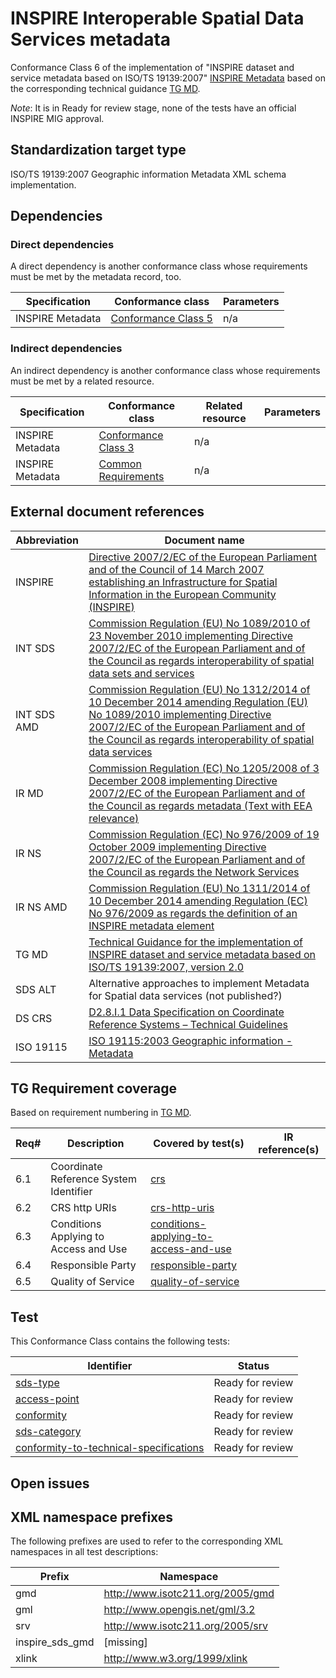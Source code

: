 # INSPIRE Interoperable Spatial Data Services metadata

Conformance Class 6 of the implementation of "INSPIRE dataset and service metadata based on ISO/TS 19139:2007" [INSPIRE Metadata](../README.md) based on the corresponding technical guidance [TG MD](#ref_TG_MD).

*Note*: It is in Ready for review stage, none of the tests have an official INSPIRE MIG approval.

## Standardization target type

 ISO/TS 19139:2007 Geographic information Metadata XML schema implementation.

## Dependencies

### Direct dependencies

A direct dependency is another conformance class whose requirements must be met by the metadata record, too.

| Specification | Conformance class | Parameters | 
| ------------- | ----------------- | ---------- |
| INSPIRE Metadata | [Conformance Class 5](../sds-invocable/README.md) | n/a |

### Indirect dependencies

An indirect dependency is another conformance class whose requirements must be met by a related resource.

| Specification | Conformance class | Related resource | Parameters |
| ------------- | ----------------- | ---------------- | ---------- |
| INSPIRE Metadata | [Conformance Class 3](../sds/README.md) | n/a |
| INSPIRE Metadata | [Common Requirements](../common/README.md) | n/a |
 
## External document references

| Abbreviation | Document name                       |
| ------------ | ----------------------------------- |
| INSPIRE <a name="ref_INSPIRE"></a> | [Directive 2007/2/EC of the European Parliament and of the Council of 14 March 2007 establishing an Infrastructure for Spatial Information in the European Community (INSPIRE)](http://eur-lex.europa.eu/legal-content/EN/TXT/PDF/?uri=CELEX:32007L0002&from=EN)
| INT SDS <a name="ref_INT_SDS"></a> | [Commission Regulation (EU) No 1089/2010 of 23 November 2010 implementing Directive 2007/2/EC of the European Parliament and of the Council as regards interoperability of spatial data sets and services](http://eur-lex.europa.eu/legal-content/EN/TXT/PDF/?uri=OJ:L:2010:323:FULL&from=EN)
| INT SDS AMD <a name="ref_INT_SDS_AMD"></a> | [Commission Regulation (EU) No 1312/2014 of 10 December 2014 amending Regulation (EU) No 1089/2010 implementing Directive 2007/2/EC of the European Parliament and of the Council as regards interoperability of spatial data services](http://eur-lex.europa.eu/legal-content/EN/TXT/PDF/?uri=CELEX:32014R1312&from=EN)
| IR MD <a name="ref_IR_MD"></a> | [Commission Regulation (EC) No 1205/2008 of 3 December 2008 implementing Directive 2007/2/EC of the European Parliament and of the Council as regards metadata (Text with EEA relevance)](http://eur-lex.europa.eu/legal-content/EN/TXT/PDF/?uri=CELEX:32008R1205&from=EN)
| IR NS <a name="ref_IR_NS"></a>   | [Commission Regulation (EC) No 976/2009 of 19 October 2009 implementing Directive 2007/2/EC of the European Parliament and of the Council as regards the Network Services](http://eur-lex.europa.eu/legal-content/EN/TXT/PDF/?uri=CELEX:32009R0976&from=EN)
| IR NS AMD <a name="ref_IR_NS_AMD"></a> | [Commission Regulation (EU) No 1311/2014 of 10 December 2014 amending Regulation (EC) No 976/2009 as regards the definition of an INSPIRE metadata element](http://eur-lex.europa.eu/legal-content/EN/TXT/PDF/?uri=CELEX:32014R1311&from=EN)
| TG MD <a name="ref_TG_MD"></a> | [Technical Guidance for the implementation of INSPIRE dataset and service metadata based on ISO/TS 19139:2007, version 2.0](https://inspire.ec.europa.eu/sites/default/files/documents/metadata/inspire-tg-metadata-iso19139-2.0.1.pdf)
| SDS ALT <a name="ref_SDS_alt"></a> | Alternative approaches to implement Metadata for Spatial data services (not published?)
| DS CRS <a name="ref_DS_CRS"></a> | [D2.8.I.1 Data Specification on Coordinate Reference Systems – Technical Guidelines](http://inspire.ec.europa.eu/documents/Data_Specifications/INSPIRE_DataSpecification_RS_v3.2.pdf)
| ISO 19115 <a name="ref_ISO_19115"></a> | [ISO 19115:2003 Geographic information - Metadata](http://www.iso.org/iso/catalogue_detail.htm?csnumber=26020)

## TG Requirement coverage

Based on requirement numbering in [TG MD](#ref_TG_MD).

| Req#   | Description                          | Covered by test(s)                 | IR reference(s)                  |
| ------ | ------------------------------------ | ---------------------------------- | -------------------------------- |
| 6.1      | Coordinate Reference System Identifier | [crs](./crs.md) | |
| 6.2      | CRS http URIs | [crs-http-uris](./crs-http-uris.md) | |
| 6.3      | Conditions Applying to Access and Use | [conditions-applying-to-access-and-use](./conditions-applying-to-access-and-use.md) | |
| 6.4      | Responsible Party | [responsible-party](./responsible-party.md) | |
| 6.5      | Quality of Service | [quality-of-service](./quality-of-service.md) | |


## Test

This Conformance Class contains the following tests:

| Identifier                                                        | Status   |
| ----------------------------------------------------------------- | -------- |
| [sds-type](./crs.md) | Ready for review  |
| [access-point](./crs-http-uris.md) | Ready for review  |
| [conformity](./conditions-applying-to-access-and-use.md) | Ready for review  |
| [sds-category](./responsible-party.md) | Ready for review |
| [conformity-to-technical-specifications](./quality-of-service.md) | Ready for review  |


## Open issues


## XML namespace prefixes <a name="namespaces"></a>

The following prefixes are used to refer to the corresponding XML namespaces in all test descriptions:

Prefix         | Namespace
-------------- | -------------------------------------------------
gmd | http://www.isotc211.org/2005/gmd
gml | http://www.opengis.net/gml/3.2
srv | http://www.isotc211.org/2005/srv
inspire\_sds\_gmd | [missing]
xlink          | http://www.w3.org/1999/xlink
